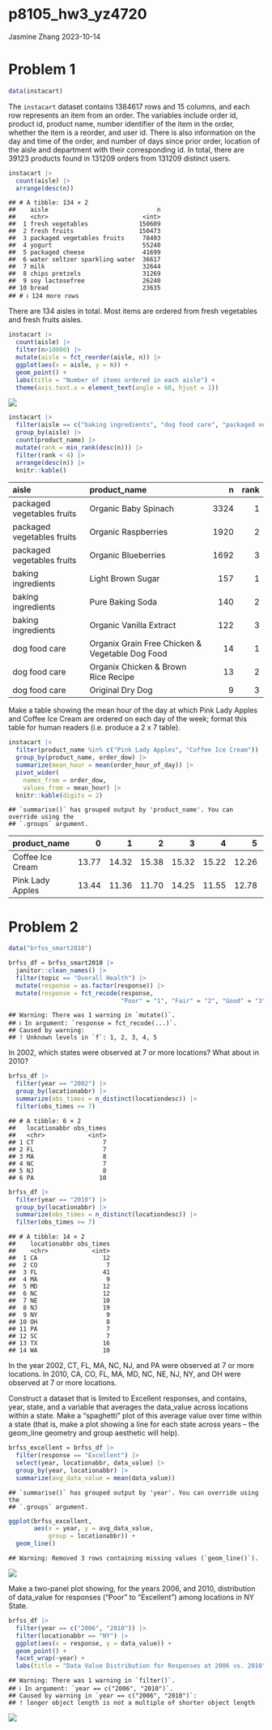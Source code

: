 p8105_hw3_yz4720
================
Jasmine Zhang
2023-10-14

# Problem 1

``` r
data(instacart)
```

The `instacart` dataset contains 1384617 rows and 15 columns, and each
row represents an item from an order. The variables include order id,
product id, product name, number identifier of the item in the order,
whether the item is a reorder, and user id. There is also information on
the day and time of the order, and number of days since prior order,
location of the aisle and department with their corresponding id. In
total, there are 39123 products found in 131209 orders from 131209
distinct users.

``` r
instacart |> 
  count(aisle) |> 
  arrange(desc(n))
```

    ## # A tibble: 134 × 2
    ##    aisle                              n
    ##    <chr>                          <int>
    ##  1 fresh vegetables              150609
    ##  2 fresh fruits                  150473
    ##  3 packaged vegetables fruits     78493
    ##  4 yogurt                         55240
    ##  5 packaged cheese                41699
    ##  6 water seltzer sparkling water  36617
    ##  7 milk                           32644
    ##  8 chips pretzels                 31269
    ##  9 soy lactosefree                26240
    ## 10 bread                          23635
    ## # ℹ 124 more rows

There are 134 aisles in total. Most items are ordered from fresh
vegetables and fresh fruits aisles.

``` r
instacart |> 
  count(aisle) |> 
  filter(n>10000) |> 
  mutate(aisle = fct_reorder(aisle, n)) |>  
  ggplot(aes(x = aisle, y = n)) +
  geom_point() +
  labs(title = "Number of items ordered in each aisle") +
  theme(axis.text.x = element_text(angle = 60, hjust = 1))
```

![](p8105_hw3_yz4720_files/figure-gfm/unnamed-chunk-3-1.png)<!-- -->

``` r
instacart |> 
  filter(aisle == c("baking ingredients", "dog food care", "packaged vegetables fruits")) |>
  group_by(aisle) |> 
  count(product_name) |> 
  mutate(rank = min_rank(desc(n))) |> 
  filter(rank < 4) |> 
  arrange(desc(n)) |>
  knitr::kable()
```

| aisle                      | product_name                                    |    n | rank |
|:---------------------------|:------------------------------------------------|-----:|-----:|
| packaged vegetables fruits | Organic Baby Spinach                            | 3324 |    1 |
| packaged vegetables fruits | Organic Raspberries                             | 1920 |    2 |
| packaged vegetables fruits | Organic Blueberries                             | 1692 |    3 |
| baking ingredients         | Light Brown Sugar                               |  157 |    1 |
| baking ingredients         | Pure Baking Soda                                |  140 |    2 |
| baking ingredients         | Organic Vanilla Extract                         |  122 |    3 |
| dog food care              | Organix Grain Free Chicken & Vegetable Dog Food |   14 |    1 |
| dog food care              | Organix Chicken & Brown Rice Recipe             |   13 |    2 |
| dog food care              | Original Dry Dog                                |    9 |    3 |

Make a table showing the mean hour of the day at which Pink Lady Apples
and Coffee Ice Cream are ordered on each day of the week; format this
table for human readers (i.e. produce a 2 x 7 table).

``` r
instacart |>
  filter(product_name %in% c("Pink Lady Apples", "Coffee Ice Cream")) |>
  group_by(product_name, order_dow) |>
  summarize(mean_hour = mean(order_hour_of_day)) |>
  pivot_wider(
    names_from = order_dow, 
    values_from = mean_hour) |>
  knitr::kable(digits = 2)
```

    ## `summarise()` has grouped output by 'product_name'. You can override using the
    ## `.groups` argument.

| product_name     |     0 |     1 |     2 |     3 |     4 |     5 |     6 |
|:-----------------|------:|------:|------:|------:|------:|------:|------:|
| Coffee Ice Cream | 13.77 | 14.32 | 15.38 | 15.32 | 15.22 | 12.26 | 13.83 |
| Pink Lady Apples | 13.44 | 11.36 | 11.70 | 14.25 | 11.55 | 12.78 | 11.94 |

# Problem 2

``` r
data("brfss_smart2010")
```

``` r
brfss_df = brfss_smart2010 |> 
  janitor::clean_names() |> 
  filter(topic == "Overall Health") |> 
  mutate(response = as.factor(response)) |> 
  mutate(response = fct_recode(response, 
                               "Poor" = "1", "Fair" = "2", "Good" = "3", "Very good" = "4", "Excellent" = "5"))
```

    ## Warning: There was 1 warning in `mutate()`.
    ## ℹ In argument: `response = fct_recode(...)`.
    ## Caused by warning:
    ## ! Unknown levels in `f`: 1, 2, 3, 4, 5

In 2002, which states were observed at 7 or more locations? What about
in 2010?

``` r
brfss_df |> 
  filter(year == "2002") |> 
  group_by(locationabbr) |> 
  summarize(obs_times = n_distinct(locationdesc)) |> 
  filter(obs_times >= 7)
```

    ## # A tibble: 6 × 2
    ##   locationabbr obs_times
    ##   <chr>            <int>
    ## 1 CT                   7
    ## 2 FL                   7
    ## 3 MA                   8
    ## 4 NC                   7
    ## 5 NJ                   8
    ## 6 PA                  10

``` r
brfss_df |> 
  filter(year == "2010") |> 
  group_by(locationabbr) |> 
  summarize(obs_times = n_distinct(locationdesc)) |> 
  filter(obs_times >= 7)
```

    ## # A tibble: 14 × 2
    ##    locationabbr obs_times
    ##    <chr>            <int>
    ##  1 CA                  12
    ##  2 CO                   7
    ##  3 FL                  41
    ##  4 MA                   9
    ##  5 MD                  12
    ##  6 NC                  12
    ##  7 NE                  10
    ##  8 NJ                  19
    ##  9 NY                   9
    ## 10 OH                   8
    ## 11 PA                   7
    ## 12 SC                   7
    ## 13 TX                  16
    ## 14 WA                  10

In the year 2002, CT, FL, MA, NC, NJ, and PA were observed at 7 or more
locations. In 2010, CA, CO, FL, MA, MD, NC, NE, NJ, NY, and OH were
observed at 7 or more locations.

Construct a dataset that is limited to Excellent responses, and
contains, year, state, and a variable that averages the data_value
across locations within a state. Make a “spaghetti” plot of this average
value over time within a state (that is, make a plot showing a line for
each state across years – the geom_line geometry and group aesthetic
will help).

``` r
brfss_excellent = brfss_df |> 
  filter(response == "Excellent") |> 
  select(year, locationabbr, data_value) |> 
  group_by(year, locationabbr) |> 
  summarize(avg_data_value = mean(data_value)) 
```

    ## `summarise()` has grouped output by 'year'. You can override using the
    ## `.groups` argument.

``` r
ggplot(brfss_excellent, 
       aes(x = year, y = avg_data_value, 
           group = locationabbr)) +
  geom_line()
```

    ## Warning: Removed 3 rows containing missing values (`geom_line()`).

![](p8105_hw3_yz4720_files/figure-gfm/unnamed-chunk-9-1.png)<!-- -->

Make a two-panel plot showing, for the years 2006, and 2010,
distribution of data_value for responses (“Poor” to “Excellent”) among
locations in NY State.

``` r
brfss_df |> 
  filter(year == c("2006", "2010")) |> 
  filter(locationabbr == "NY") |> 
  ggplot(aes(x = response, y = data_value)) +
  geom_point() +
  facet_wrap(~year) +
  labs(title = "Data Value Distribution for Responses at 2006 vs. 2010")
```

    ## Warning: There was 1 warning in `filter()`.
    ## ℹ In argument: `year == c("2006", "2010")`.
    ## Caused by warning in `year == c("2006", "2010")`:
    ## ! longer object length is not a multiple of shorter object length

![](p8105_hw3_yz4720_files/figure-gfm/unnamed-chunk-10-1.png)<!-- -->
